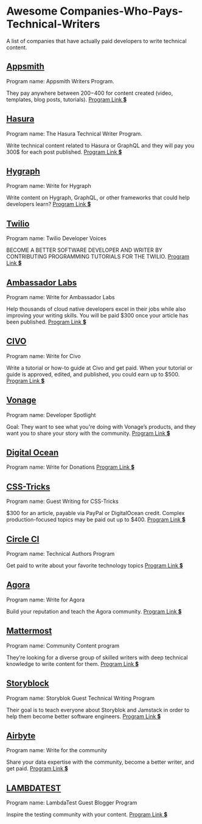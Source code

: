 # Awesome Companies-Who-Pays-Technical-Writers


A list of companies that have actually paid developers to write technical content.

## [Appsmith](https://www.appsmith.com/)
Program name: Appsmith Writers Program.

They pay anywhere between $200-$400 for content created (video, templates, blog posts, tutorials).
[Program Link 💲](https://www.appsmith.com/blog/launching-the-appsmith-writers-program?)

## [Hasura](https://hasura.io/)
Program name: The Hasura Technical Writer Program.

Write technical content related to Hasura or GraphQL and they will pay you 300$ for each post published.
[Program Link 💲](https://hasura.io/blog/the-hasura-technical-writer-program/)

## [Hygraph](https://hygraph.com/)
Program name: Write for Hygraph

Write content on Hygraph, GraphQL, or other frameworks that could help developers learn?
[Program Link 💲](https://hygraph.com/write-for-hygraph)

## [Twilio](https://www.twilio.com/)
Program name: Twilio Developer Voices

BECOME A BETTER SOFTWARE DEVELOPER AND WRITER BY CONTRIBUTING PROGRAMMING TUTORIALS FOR THE TWILIO.
[Program Link 💲](https://www.twilio.com/voices)

## [Ambassador Labs](https://www.getambassador.io/)
Program name: Write for Ambassador Labs

Help thousands of cloud native developers excel in their jobs while also improving your writing skills. 
You will be paid $300 once your article has been published.
[Program Link 💲](https://www.getambassador.io/write-for-us/)

## [CIVO](https://www.civo.com/)
Program name: Write for Civo 

Write a tutorial or how-to guide at Civo and get paid. When your tutorial or guide is approved, edited, and published, you could earn up to $500.
[Program Link 💲](https://www.civo.com/write-for-us)

## [Vonage](https://learn.vonage.com/)
Program name: Developer Spotlight

Goal: They want to see what you're doing with Vonage’s products, and they want you to share your story with the community.
[Program Link 💲](https://learn.vonage.com/spotlight/)
 
 ## [Digital Ocean](https://learn.vonage.com/)
 Program name: Write for Donations
 [Program Link 💲](https://www.digitalocean.com/community/pages/write-for-digitalocean)
 
  ## [CSS-Tricks](https://css-tricks.com/)
 Program name: Guest Writing for CSS-Tricks 
 
 $300 for an article, payable via PayPal or DigitalOcean credit. Complex production-focused topics may be paid out up to $400. 
 [Program Link 💲](https://css-tricks.com/guest-writing-for-css-tricks/)
 
 ## [Circle CI](https://circleci.com/)
 Program name: Technical Authors Program 
 
 Get paid to write about your favorite technology topics
 [Program Link 💲](https://circleci.com/blog/technical-authors-program/)
 
 ## [Agora](https://www.agora.io/en/)
 Program name: Write for Agora  
 
 Build your reputation and teach the Agora community.
 [Program Link 💲](https://www.agora.io/en/agora-content-contributors/)
 
 
## [Mattermost](https://mattermost.com/)
Program name: Community Content program

They’re looking for a diverse group of skilled writers with deep technical knowledge to write content for them.
[Program Link 💲](https://handbook.mattermost.com/contributors/contributors/ways-to-contribute/community-content-program)


## [Storyblock](https://www.storyblok.com/)
Program name: Storyblok Guest Technical Writing Program

Their goal is to teach everyone about Storyblok and Jamstack in order to help them become better software engineers.
[Program Link 💲](https://www.storyblok.com/tp/guest-writing-terms)

## [Airbyte](https://airbyte.com/)
Program name: Write for the community

Share your data expertise with the community, become a better writer, and get paid.
[Program Link 💲](https://airbyte.com/write-for-the-community)

## [LAMBDATEST](https://www.lambdatest.com/)
Program name: LambdaTest Guest Blogger Program

Inspire the testing community with your content.
[Program Link 💲](https://www.lambdatest.com/lambdatest-write-for-us)
